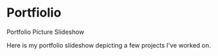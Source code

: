 # Portfiolio

Portfolio Picture Slideshow

Here is my portfolio slideshow depicting a few projects I've worked on.
